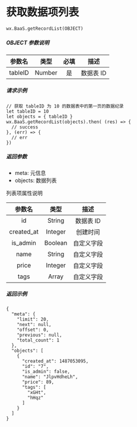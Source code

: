 # 获取数据项列表

`wx.BaaS.getRecordList(OBJECT)`

##### OBJECT 参数说明

|   参数名   |   类型   |  必填  |   描述   |
| :-----: | :----: | :--: | :----: |
| tableID | Number |  是   | 数据表 ID |

##### 请求示例

```
// 获取 tableID 为 10 的数据表中的第一页的数据纪录
let tableID = 10
let objects = { tableID }
wx.BaaS.getRecordList(objects).then( (res) => {
  // success
}, (err) => {
  // err
})
```

##### 返回参数

- meta: 元信息
- objects: 数据列表

列表项属性说明

|    参数名     |   类型    |   描述   |
| :--------: | :-----: | :----: |
|     id     | String  | 数据表 ID |
| created_at | Integer |  创建时间  |
|  is_admin  | Boolean | 自定义字段 |
|    name    | String  | 自定义字段 |
|   price    | Integer | 自定义字段 |
|    tags    |  Array  | 自定义字段 |

##### 返回示例

```
{
  "meta": {
    "limit": 20,
    "next": null,
    "offset": 0,
    "previous": null,
    "total_count": 1
  },
  "objects": [
    {
      "created_at": 1487053095,
      "id": "7",
      "is_admin": false,
      "name": "JlpvHdheLh",
      "price": 89,
      "tags": [
        "xGHt",
        "hHqz"
      ]
    }
  ]
}
```

